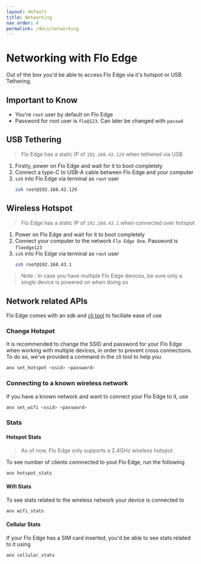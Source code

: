 ```yaml
---
layout: default
title: Networking
nav_order: 4
permalink: /docs/networking
---
```


# Networking with Flo Edge

Out of the box you'd be able to access Flo Edge via it's hotspot or USB Tethering.

## Important to Know
- You're `root` user by default on Flo Edge
- Password for root user is `flo@123`. Can later be changed with `passwd`

## USB Tethering
> Flo Edge has a static IP of `192.168.42.129` when tethered via USB

1. Firstly, power on Flo Edge and wait for it to boot completely
2. Connect a type-C to USB-A cable between Flo Edge and your computer
3. `ssh` into Flo Edge via terminal as `root` user
    ```bash
    ssh root@192.168.42.129
    ```

## Wireless Hotspot
> Flo Edge has a static IP of `192.168.43.1` when connected over hotspot

1. Power on Flo Edge and wait for it to boot completely
2. Connect your computer to the network `Flo Edge One`. Password is `floedge123`
3. `ssh` into Flo Edge via terminal as `root` user
    ```bash
    ssh root@192.168.43.1
    ```

> Note : In case you have multiple Flo Edge devices, be sure only a single device is powered on when doing so

## Network related APIs
Flo Edge comes with an sdk and [cli tool](/docs/anx) to faciliate ease of use

### Change Hotspot
It is recommended to change the SSID and password for your Flo Edge when working with 
multiple devices, in order to prevent cross connections. To do so, we've provided a command in the cli tool to help you

```bash
anx set_hotspot <ssid> <password>
```

### Connecting to a known wireless network
If you have a known network and want to connect your Flo Edge to it, use
```bash
anx set_wifi <ssid> <password>
```

### Stats
#### Hotspot Stats
> As of now, Flo Edge only supports a 2.4GHz wireless hotspot

To see number of clients connnected to yout Flo Edge, run the following
```bash
anx hotspot_stats
```

#### Wifi Stats
To see stats related to the wireless network your device is connected to
```bash
anx wifi_stats
``` 

#### Cellular Stats
If your Flo Edge has a SIM card inserted, you'd be able to see stats related to it using
```bash
anx cellular_stats
``` 